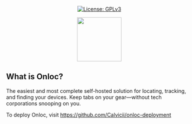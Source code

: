 <p align="center">
  <a href="https://opensource.org/license/gpl-3-0"><img src="https://img.shields.io/badge/License-GPL_v3-blue.svg?color=3F51B5&style=for-the-badge&label=License&logoColor=000000&labelColor=ececec" alt="License: GPLv3"></a>
</p>

<p align="center">
    <img src="https://raw.githubusercontent.com/Onloc-Code/onloc-ui/refs/heads/main/public/favicon.svg" height="120"/>
</p>

## What is Onloc?
The easiest and most complete self-hosted solution for locating, tracking, and finding your devices. Keep tabs on your gear—without tech corporations snooping on you.

To deploy Onloc, visit https://github.com/Calvicii/onloc-deployment
